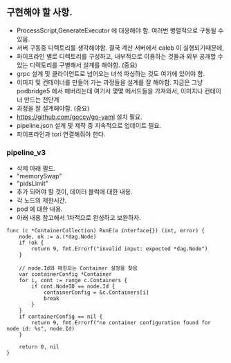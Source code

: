 ## 구현해야 할 사항.
- ProcessScript,GenerateExecutor 에 대응해야 함. 여러번 병렬적으로 구동될 수 있음.
- 서버 구동중 디렉토리를 생각해야함. 결국 계산 서버에서 caleb 이 실행되기때문에, 
- 파이프라인 별로 디렉토리를 구성하고, 내부적으로 이용하는 것들과 외부 공개할 수 있는 디렉토리를 구별해서 설계를 해야함. (중요)
- grpc 설계 및 클라이언트로 넘어오는 녀석 파싱하는 것도 여기에 있어야 함.
- 이미지 및 컨테이너를 만들어 가는 과정들을 설계를 잘 해야함. 지금은 그냥 podbridge5 에서 해버리는데 여기서 몇몇 메서드들을 가져와서, 이미지나 컨테이너 만드는 전단계 
- 과정을 잘 설계해야함. (중요)
- https://github.com/goccy/go-yaml 설치 필요.
- pipeline.json 설계 및 제작 중 지속적으로 업데이트 필요.
- 파이프라인과 tori 연결해줘야 한다.  

### pipeline_v3
- 삭제 아래 필드.
-  "memorySwap"
-  "pidsLimit" 
- 추가 되어야 할 것이, 데이터 블럭에 대한 내용.
- 각 노드의 제한시간.
- pod 에 대한 내용.
- 아래 내용 참고해서 1차적으로 완성하고 보완하자.

```aiignore
func (c *ContainerCollection) RunE(a interface{}) (int, error) {
	node, ok := a.(*dag.Node)
	if !ok {
		return 9, fmt.Errorf("invalid input: expected *dag.Node")
	}

	// node.Id와 매칭되는 Container 설정을 찾음
	var containerConfig *Container
	for i, cont := range c.Containers {
		if cont.NodeID == node.Id {
			containerConfig = &c.Containers[i]
			break
		}
	}
	if containerConfig == nil {
		return 9, fmt.Errorf("no container configuration found for node id: %s", node.Id)
	}

	return 0, nil
}
```